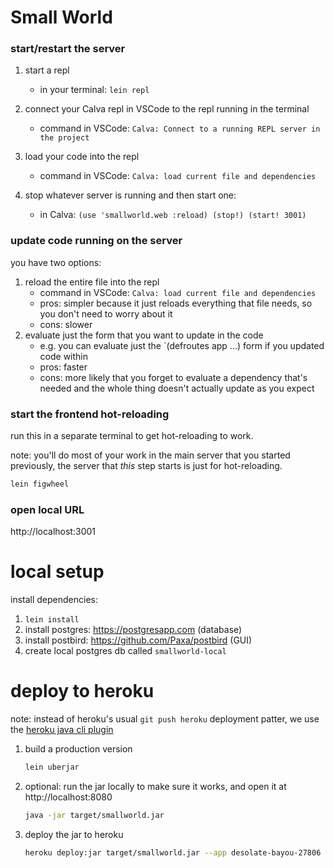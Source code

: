 # Small World
### start/restart the server
1. start a repl
   - in your terminal: `lein repl`

2. connect your Calva repl in VSCode to the repl running in the terminal
   - command in VSCode: `Calva: Connect to a running REPL server in the project`

3. load your code into the repl
   - command in VSCode: `Calva: load current file and dependencies`

4. stop whatever server is running and then start one: 
   - in Calva: `(use 'smallworld.web :reload) (stop!) (start! 3001)`

### update code running on the server
you have two options:

1. reload the entire file into the repl
   - command in VSCode: `Calva: load current file and dependencies`
   - pros: simpler because it just reloads everything that file needs, so you don't need to worry about it
   - cons: slower
2. evaluate just the form that you want to update in the code
   - e.g. you can evaluate just the `(defroutes app ...) form if you updated code within
   - pros: faster
   - cons: more likely that you forget to evaluate a dependency that's needed and the whole thing doesn't actually update as you expect

### start the frontend hot-reloading
run this in a separate terminal to get hot-reloading to work.

note: you'll do most of your work in the main server that you started previously, the server that _this_ step starts is just for hot-reloading.

```clojure
lein figwheel
```

### open local URL

http://localhost:3001

# local setup

install dependencies:

1. `lein install`
2. install postgres: https://postgresapp.com (database)
3. install postbird: https://github.com/Paxa/postbird (GUI)
4. create local postgres db called `smallworld-local`

# deploy to heroku

note: instead of heroku's usual `git push heroku` deployment patter, we use the [heroku java cli plugin](https://devcenter.heroku.com/articles/deploying-executable-jar-files)

1. build a production version
   ```sh
   lein uberjar
   ```

2. optional: run the jar locally to make sure it works, and open it at http://localhost:8080
   ```sh
   java -jar target/smallworld.jar
   ```

3. deploy the jar to heroku
   ```sh
   heroku deploy:jar target/smallworld.jar --app desolate-bayou-27806
   ```

